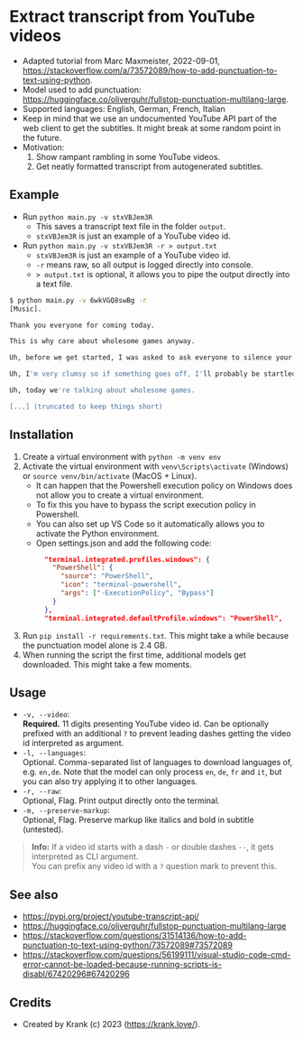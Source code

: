 # Extract transcript from YouTube videos

* Adapted tutorial from Marc Maxmeister, 2022-09-01, https://stackoverflow.com/a/73572089/how-to-add-punctuation-to-text-using-python.
* Model used to add punctuation: https://huggingface.co/oliverguhr/fullstop-punctuation-multilang-large.
* Supported languages: English, German, French, Italian
* Keep in mind that we use an undocumented YouTube API part of the web client to get the subtitles. It might break at some random point in the future.
* Motivation: 
  1. Show rampant rambling in some YouTube videos.
  2. Get neatly formatted transcript from autogenerated subtitles.


## Example

* Run `python main.py -v stxVBJem3R`
   * This saves a transcript text file in the folder `output`.
   * `stxVBJem3R` is just an example of a YouTube video id.
* Run `python main.py -v stxVBJem3R -r > output.txt`
   * `stxVBJem3R` is just an example of a YouTube video id.
   * `-r` means raw, so all output is logged directly into console.
   * `> output.txt` is optional, it allows you to pipe the output directly into a text file.

```bash
$ python main.py -v 6wkVGQ8swBg -r
[Music].

Thank you everyone for coming today.

This is why care about wholesome games anyway.

Uh, before we get started, I was asked to ask everyone to silence your phones.

Uh, I'm very clumsy so if something goes off, I'll probably be startled and fall off the stage, so please keep that in mind.

Uh, today we're talking about wholesome games.

[...] (truncated to keep things short)
```


## Installation

1. Create a virtual environment with `python -m venv env`
2. Activate the virtual environment with `venv\Scripts\activate` (Windows) or `source venv/bin/activate` (MacOS + Linux).
   * It can happen that the Powershell execution policy on Windows does not allow you to create a virtual environment.
   * To fix this you have to bypass the script execution policy in Powershell.
   * You can also set up VS Code  so it automatically allows you to activate the Python environment.
   * Open settings.json and add the following code: 
     ```json
       "terminal.integrated.profiles.windows": {
         "PowerShell": {
           "source": "PowerShell",
           "icon": "terminal-powershell",
           "args": ["-ExecutionPolicy", "Bypass"]
         }
       },
       "terminal.integrated.defaultProfile.windows": "PowerShell",
     ```
3. Run `pip install -r requirements.txt`. This might take a while because the punctuation model alone is 2.4 GB.
4. When running the script the first time, additional models get downloaded. This might take a few moments.


## Usage

* `-v, --video`:  
  **Required.** 11 digits presenting YouTube video id. 
  Can be optionally prefixed with an additional `?` to prevent leading dashes getting the video id interpreted as argument.
* `-l, --languages`:  
  Optional. Comma-separated list of languages to download languages of, e.g. `en,de`. 
  Note that the model can only process `en`, `de`, `fr` and `it`, but you can also try applying it to other languages.
* `-r, --raw`:  
  Optional, Flag. Print output directly onto the terminal.
* `-m, --preserve-markup`:  
  Optional, Flag. Preserve markup like italics and bold in subtitle (untested).

> **Info:** If a video id starts with a dash `-` or double dashes `--`, it gets interpreted as CLI argument.  
> You can prefix any video id with a `?` question mark to prevent this.  


## See also

* https://pypi.org/project/youtube-transcript-api/
* https://huggingface.co/oliverguhr/fullstop-punctuation-multilang-large
* https://stackoverflow.com/questions/31514136/how-to-add-punctuation-to-text-using-python/73572089#73572089
* https://stackoverflow.com/questions/56199111/visual-studio-code-cmd-error-cannot-be-loaded-because-running-scripts-is-disabl/67420296#67420296


## Credits

* Created by Krank (c) 2023 (https://krank.love/).
